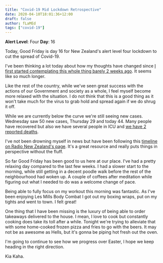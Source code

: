 ```yaml
---
title: "Covid-19 Mid Lockdown Retrospective"
date: 2020-04-10T18:01:36+12:00
draft: false
author: fLaMEd
tags: ["covid-19"]
---
```


**Alert Level**: Four
**Day**: 16

Today, Good Friday is day 16 for New Zealand's alert level four lockdown to cut the spread of Covid-19.

I've been thinking a lot today about how my thoughts have changed since [I first started contemplating this whole thing barely 2 weeks ago](https://flamed.nz/covid-19-anticipating-the-lockdown/). It seems like so much longer.

Like the rest of the country, while we've seen great success with the actions of our Government and society as a whole, I feel myself become more relaxed with the situation. I do not think that this is a good thing as it won't take much for the virus to grab hold and spread again if we do shrug it off.

While we are currently below the curve we're still seeing new cases. Wednesday saw 50 new cases, Thursday 29 and today 44. Many people have recovered but also we have several people in ICU and [we have 2 reported deaths](https://www.rnz.co.nz/news/national/413962/covid-19-second-death-in-new-zealand-confirmed).

I've not been drowning myself in news but have been following this [timeline on Radio New Zealand's page](https://shorthand.radionz.co.nz/coronavirus-timeline/index.html). It's a great resource and really puts things in perspective without the fluff.

So far Good Friday has been good to us here at our place. I've had a pretty relaxing day compared to the last few weeks. I had a slower start to the morning, while still getting in a decent poodle walk before the rest of the neighbourhood had woken up. A couple of coffees after meditation while figuring out what I needed to do was a welcome change of pace.

Being able to fully focus on my workout this morning was fantastic. As I've been enjoying Les Mills Body Combat I got out my boxing wraps, put on my tights and went to town. I felt great!

One thing that I have been missing is the luxury of being able to order takeaways delivered to the house. I mean, I love to cook but constantly cooking does take its toll after a while. Tonight we're trying to alleviate that with some home-cooked frozen pizza and fries to go with the beers. It may not be as awesome as Hells, but it's gonna be piping hot fresh out the oven.

I'm going to continue to see how we progress over Easter, I hope we keep heading in the right direction.

Kia Kaha.